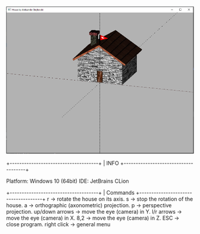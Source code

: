 ![alt text](https://github.com/aleksandarstojkovski/OpenGL/blob/master/img/window.PNG)

+-------------------------------------+
| INFO
+-------------------------------------+

Platform: Windows 10 (64bit)
IDE: JetBrains CLion

+-------------------------------------+
| Commands
+-------------------------------------+
r              ->     rotate the house on its axis.
s              ->     stop the rotation of the house.
a              ->     orthographic (axonometric) projection.
p              ->     perspective projection.
up/down arrows ->     move the eye (camera) in Y.
l/r arrows     ->     move the eye (camera) in X.
8,2            ->     move the eye (camera) in Z.
ESC            ->     close program.
right click    ->     general menu
